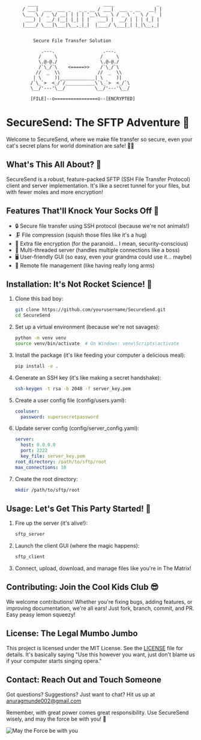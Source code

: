 ```
        ____                        ____                _ 
      / ___|  ___  ___ _   _ _ __ / ___|  ___ _ __   __| |
      \___ \ / _ \/ __| | | | '__\\___ \ / _ \ '_ \ / _` |
       ___) |  __/ (__| |_| | |   ___) |  __/ | | | (_| |
      |____/ \___|\___|\__,_|_|  |____/ \___|_| |_|\__,_|


          Secure File Transfer Solution
  
             .---.                  .---.
            /     \                /     \
            \.@-@./                \.@-@./
            /`\_/`\    <=====>>    /`\_/`\
           //  _  \\              //  _  \\
          | \     )|_____________| \     )|
         /`\_`>  <_/`/___________\`\_`>  <_/`\
         \__/'---'\__/           \__/'---'\__/

         [FILE]--o================o--[ENCRYPTED]
```
# SecureSend: The SFTP Adventure 🚀

Welcome to SecureSend, where we make file transfer so secure, even your cat's secret plans for world domination are safe! 🐱‍👤

## What's This All About? 🤔

SecureSend is a robust, feature-packed SFTP (SSH File Transfer Protocol) client and server implementation. It's like a secret tunnel for your files, but with fewer moles and more encryption!

## Features That'll Knock Your Socks Off 🧦

- 🔒 Secure file transfer using SSH protocol (because we're not animals!)
- 🗜️ File compression (squish those files like it's a hug)
- 🔑 Extra file encryption (for the paranoid... I mean, security-conscious)
- 👥 Multi-threaded server (handles multiple connections like a boss)
- 🖥️ User-friendly GUI (so easy, even your grandma could use it... maybe)
- 📁 Remote file management (like having really long arms)

## Installation: It's Not Rocket Science! 🚀

1. Clone this bad boy:
   ```bash
   git clone https://github.com/yourusername/SecureSend.git
   cd SecureSend
   ```

2. Set up a virtual environment (because we're not savages):
   ```bash
   python -m venv venv
   source venv/bin/activate  # On Windows: venv\Scripts\activate
   ```

3. Install the package (it's like feeding your computer a delicious meal):
   ```bash
   pip install -e .
   ```

4. Generate an SSH key (it's like making a secret handshake):
   ```bash
   ssh-keygen -t rsa -b 2048 -f server_key.pem
   ```

5. Create a user config file (config/users.yaml):
   ```yaml
   cooluser:
     password: supersecretpassword
   ```

6. Update server config (config/server_config.yaml):
   ```yaml
   server:
     host: 0.0.0.0
     port: 2222
     key_file: server_key.pem
   root_directory: /path/to/sftp/root
   max_connections: 10
   ```

7. Create the root directory:
   ```bash
   mkdir /path/to/sftp/root
   ```

## Usage: Let's Get This Party Started! 🎉

1. Fire up the server (it's alive!):
   ```bash
   sftp_server
   ```

2. Launch the client GUI (where the magic happens):
   ```bash
   sftp_client
   ```

3. Connect, upload, download, and manage files like you're in The Matrix!


## Contributing: Join the Cool Kids Club 😎

We welcome contributions! Whether you're fixing bugs, adding features, or improving documentation, we're all ears! Just fork, branch, commit, and PR. Easy peasy lemon squeezy!

## License: The Legal Mumbo Jumbo

This project is licensed under the MIT License. See the [LICENSE](LICENSE) file for details. It's basically saying "Use this however you want, just don't blame us if your computer starts singing opera."

## Contact: Reach Out and Touch Someone

Got questions? Suggestions? Just want to chat? Hit us up at [anuragmunde002@gmail.com](mailto:anuragmunde002@gmail.com)

Remember, with great power comes great responsibility. Use SecureSend wisely, and may the force be with you! 🖖

![May the Force be with you](https://media.giphy.com/media/3oeSACtXWKcCRcezSM/giphy.gif)

